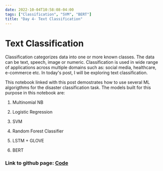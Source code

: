 ```yaml
---
date: 2022-10-04T10:58:08-04:00
tags: ["Classification", "SVM", "BERT"]
title: "Day 4- Text Classification"
---
```



# Text Classification

Classification categorizes data into one or more known classes. The data can be text, speech, image or numeric. Classification is used in wide range of applications across multiple domains such as: social media, healthcare, e-commerce etc. In today's post, I will be exploring text classification.

This notebook linked with this post demostrates how to use several ML algorigthms for the disaster classification task. The models built for this purpose in this notebook are:

1) Multinomial NB

2) Logistic Regression

3) SVM

4) Random Forest Classifier

5) LSTM + GLOVE

6) BERT

### Link to github page: [Code](https://github.com/shikshya1/30_days_of_ml/tree/main/Day-4%20(Text%20Classification))
